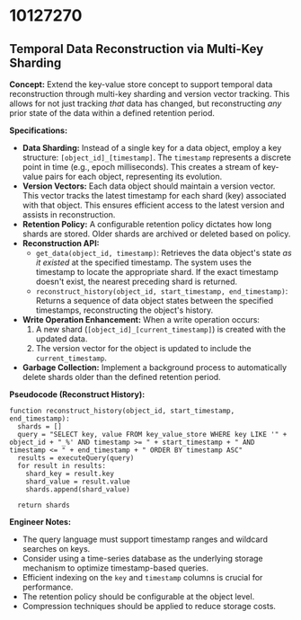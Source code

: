 # 10127270

## Temporal Data Reconstruction via Multi-Key Sharding

**Concept:** Extend the key-value store concept to support temporal data reconstruction through multi-key sharding and version vector tracking. This allows for not just tracking *that* data has changed, but reconstructing *any* prior state of the data within a defined retention period.

**Specifications:**

*   **Data Sharding:**  Instead of a single key for a data object, employ a key structure: `[object_id]_[timestamp]`. The `timestamp` represents a discrete point in time (e.g., epoch milliseconds). This creates a stream of key-value pairs for each object, representing its evolution.
*   **Version Vectors:** Each data object should maintain a version vector. This vector tracks the latest timestamp for each shard (key) associated with that object. This ensures efficient access to the latest version and assists in reconstruction.
*   **Retention Policy:** A configurable retention policy dictates how long shards are stored. Older shards are archived or deleted based on policy.
*   **Reconstruction API:**
    *   `get_data(object_id, timestamp)`: Retrieves the data object's state *as it existed* at the specified timestamp.  The system uses the timestamp to locate the appropriate shard. If the exact timestamp doesn't exist, the nearest preceding shard is returned.
    *   `reconstruct_history(object_id, start_timestamp, end_timestamp)`: Returns a sequence of data object states between the specified timestamps, reconstructing the object's history.
*   **Write Operation Enhancement:** When a write operation occurs:
    1.  A new shard (`[object_id]_[current_timestamp]`) is created with the updated data.
    2.  The version vector for the object is updated to include the `current_timestamp`.
*   **Garbage Collection:** Implement a background process to automatically delete shards older than the defined retention period.

**Pseudocode (Reconstruct History):**

```
function reconstruct_history(object_id, start_timestamp, end_timestamp):
  shards = []
  query = "SELECT key, value FROM key_value_store WHERE key LIKE '" + object_id + "_%' AND timestamp >= " + start_timestamp + " AND timestamp <= " + end_timestamp + " ORDER BY timestamp ASC"
  results = executeQuery(query)
  for result in results:
    shard_key = result.key
    shard_value = result.value
    shards.append(shard_value)

  return shards
```

**Engineer Notes:**

*   The query language must support timestamp ranges and wildcard searches on keys.
*   Consider using a time-series database as the underlying storage mechanism to optimize timestamp-based queries.
*   Efficient indexing on the `key` and `timestamp` columns is crucial for performance.
*   The retention policy should be configurable at the object level.
*   Compression techniques should be applied to reduce storage costs.